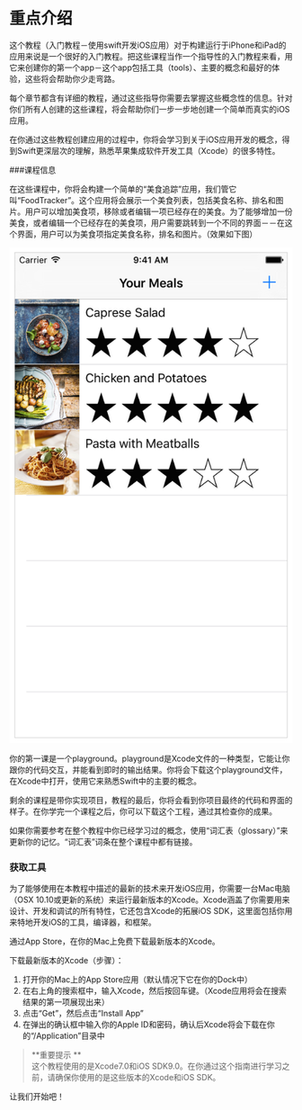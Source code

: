 # 重点介绍

这个教程（入门教程－使用swift开发iOS应用）对于构建运行于iPhone和iPad的应用来说是一个很好的入门教程。把这些课程当作一个指导性的入门教程来看，用它来创建你的第一个app－这个app包括工具（tools）、主要的概念和最好的体验，这些将会帮助你少走弯路。  

每个章节都含有详细的教程，通过这些指导你需要去掌握这些概念性的信息。针对你们所有人创建的这些课程，将会帮助你们一步一步地创建一个简单而真实的iOS应用。 

在你通过这些教程创建应用的过程中，你将会学习到关于iOS应用开发的概念，得到Swift更深层次的理解，熟悉苹果集成软件开发工具（Xcode）的很多特性。

###课程信息

在这些课程中，你将会构建一个简单的“美食追踪”应用，我们管它叫“FoodTracker”。这个应用将会展示一个美食列表，包括美食名称、排名和图片。用户可以增加美食项，移除或者编辑一项已经存在的美食。为了能够增加一份美食，或者编辑一个已经存在的美食项，用户需要跳转到一个不同的界面－－在这个界面，用户可以为美食项指定美食名称，排名和图片。（效果如下图）  

![app_profile_image](https://github.com/Calvin92/Start_Developing_iOS_Apps_Swift/blob/master/images/Chapter1_Jump_Right_in/jumprightin_1.png)   

你的第一课是一个playground。playground是Xcode文件的一种类型，它能让你跟你的代码交互，并能看到即时的输出结果。你将会下载这个playground文件，在Xcode中打开，使用它来熟悉Swift中的主要的概念。 

剩余的课程是带你实现项目，教程的最后，你将会看到你项目最终的代码和界面的样子。在你学完一个课程之后，你可以下载这个工程，通过其检查你的成果。  

如果你需要参考在整个教程中你已经学习过的概念，使用“词汇表（glossary）”来更新你的记忆。“词汇表”词条在整个课程中都有链接。 

### 获取工具

为了能够使用在本教程中描述的最新的技术来开发iOS应用，你需要一台Mac电脑（OSX 10.10或更新的系统）来运行最新版本的Xcode。Xcode涵盖了你需要用来设计、开发和调试的所有特性，它还包含Xcode的拓展iOS SDK，这里面包括你用来特地开发iOS的工具，编译器，和框架。 

通过App Store，在你的Mac上免费下载最新版本的Xcode。

下载最新版本的Xcode（步骤）：
  1. 打开你的Mac上的App Store应用（默认情况下它在你的Dock中）
  2. 在右上角的搜索框中，输入Xcode，然后按回车键。（Xcode应用将会在搜索结果的第一项展现出来）
  3. 点击“Get”，然后点击“Install App”
  4. 在弹出的确认框中输入你的Apple ID和密码，确认后Xcode将会下载在你的“/Application”目录中   

>**重要提示 **  
>    这个教程使用的是Xcode7.0和iOS SDK9.0。在你通过这个指南进行学习之前，请确保你使用的是这些版本的Xcode和iOS SDK。

让我们开始吧！
